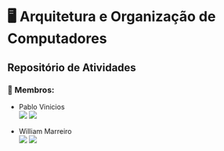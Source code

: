 # 🖥️ Arquitetura e Organização de Computadores
## Repositório de Atividades
### 👥 Membros:

- Pablo Vinicios <br>
<a href="http://t.me/PabloVini2811" target="_blank"><img src="https://img.shields.io/badge/-TELEGRAM-blue??style=flat&logo=telegram" target="_blank"></a>
<a href="https://github.com/PabloVini28" target="_blank"><img src="https://img.shields.io/badge/GitHub-100000?style=badge&logo=github&logoColor=white&color=black"></a>

- William Marreiro <br>
<a href="https://t.me/wl11lm" target="_blank"><img src="https://img.shields.io/badge/-TELEGRAM-blue??style=flat&logo=telegram" target="_blank"></a>
<a href="https://github.com/wl11lm" target="_blank"><img src="https://img.shields.io/badge/GitHub-100000?style=badge&logo=github&logoColor=white&color=black"></a>





